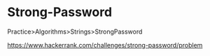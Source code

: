 # Strong-Password

Practice>Algorithms>Strings>StrongPassword

https://www.hackerrank.com/challenges/strong-password/problem
